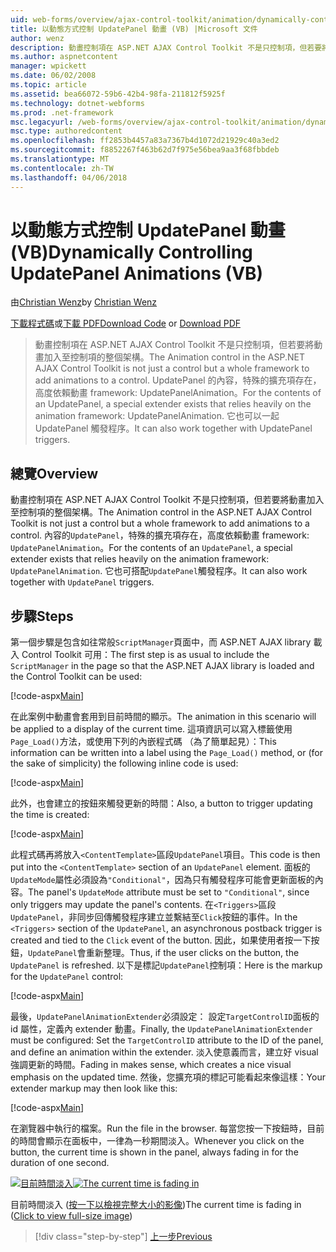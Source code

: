 ```yaml
---
uid: web-forms/overview/ajax-control-toolkit/animation/dynamically-controlling-updatepanel-animations-vb
title: 以動態方式控制 UpdatePanel 動畫 (VB) |Microsoft 文件
author: wenz
description: 動畫控制項在 ASP.NET AJAX Control Toolkit 不是只控制項，但若要將動畫加入至控制項的整個架構。 內容...
ms.author: aspnetcontent
manager: wpickett
ms.date: 06/02/2008
ms.topic: article
ms.assetid: bea66072-59b6-42b4-98fa-211812f5925f
ms.technology: dotnet-webforms
ms.prod: .net-framework
msc.legacyurl: /web-forms/overview/ajax-control-toolkit/animation/dynamically-controlling-updatepanel-animations-vb
msc.type: authoredcontent
ms.openlocfilehash: ff2853b4457a83a7367b4d1072d21929c40a3ed2
ms.sourcegitcommit: f8852267f463b62d7f975e56bea9aa3f68fbbdeb
ms.translationtype: MT
ms.contentlocale: zh-TW
ms.lasthandoff: 04/06/2018
---
```

<a name="dynamically-controlling-updatepanel-animations-vb"></a><span data-ttu-id="a2ce4-104">以動態方式控制 UpdatePanel 動畫 (VB)</span><span class="sxs-lookup"><span data-stu-id="a2ce4-104">Dynamically Controlling UpdatePanel Animations (VB)</span></span>
====================
<span data-ttu-id="a2ce4-105">由[Christian Wenz](https://github.com/wenz)</span><span class="sxs-lookup"><span data-stu-id="a2ce4-105">by [Christian Wenz](https://github.com/wenz)</span></span>

<span data-ttu-id="a2ce4-106">[下載程式碼](http://download.microsoft.com/download/9/3/f/93f8daea-bebd-4821-833b-95205389c7d0/UpdatePanelAnimation2.vb.zip)或[下載 PDF](http://download.microsoft.com/download/b/6/a/b6ae89ee-df69-4c87-9bfb-ad1eb2b23373/updatepanelanimation2VB.pdf)</span><span class="sxs-lookup"><span data-stu-id="a2ce4-106">[Download Code](http://download.microsoft.com/download/9/3/f/93f8daea-bebd-4821-833b-95205389c7d0/UpdatePanelAnimation2.vb.zip) or [Download PDF](http://download.microsoft.com/download/b/6/a/b6ae89ee-df69-4c87-9bfb-ad1eb2b23373/updatepanelanimation2VB.pdf)</span></span>

> <span data-ttu-id="a2ce4-107">動畫控制項在 ASP.NET AJAX Control Toolkit 不是只控制項，但若要將動畫加入至控制項的整個架構。</span><span class="sxs-lookup"><span data-stu-id="a2ce4-107">The Animation control in the ASP.NET AJAX Control Toolkit is not just a control but a whole framework to add animations to a control.</span></span> <span data-ttu-id="a2ce4-108">UpdatePanel 的內容，特殊的擴充項存在，高度依賴動畫 framework: UpdatePanelAnimation。</span><span class="sxs-lookup"><span data-stu-id="a2ce4-108">For the contents of an UpdatePanel, a special extender exists that relies heavily on the animation framework: UpdatePanelAnimation.</span></span> <span data-ttu-id="a2ce4-109">它也可以一起 UpdatePanel 觸發程序。</span><span class="sxs-lookup"><span data-stu-id="a2ce4-109">It can also work together with UpdatePanel triggers.</span></span>


## <a name="overview"></a><span data-ttu-id="a2ce4-110">總覽</span><span class="sxs-lookup"><span data-stu-id="a2ce4-110">Overview</span></span>

<span data-ttu-id="a2ce4-111">動畫控制項在 ASP.NET AJAX Control Toolkit 不是只控制項，但若要將動畫加入至控制項的整個架構。</span><span class="sxs-lookup"><span data-stu-id="a2ce4-111">The Animation control in the ASP.NET AJAX Control Toolkit is not just a control but a whole framework to add animations to a control.</span></span> <span data-ttu-id="a2ce4-112">內容的`UpdatePanel`，特殊的擴充項存在，高度依賴動畫 framework: `UpdatePanelAnimation`。</span><span class="sxs-lookup"><span data-stu-id="a2ce4-112">For the contents of an `UpdatePanel`, a special extender exists that relies heavily on the animation framework: `UpdatePanelAnimation`.</span></span> <span data-ttu-id="a2ce4-113">它也可搭配`UpdatePanel`觸發程序。</span><span class="sxs-lookup"><span data-stu-id="a2ce4-113">It can also work together with `UpdatePanel` triggers.</span></span>

## <a name="steps"></a><span data-ttu-id="a2ce4-114">步驟</span><span class="sxs-lookup"><span data-stu-id="a2ce4-114">Steps</span></span>

<span data-ttu-id="a2ce4-115">第一個步驟是包含如往常般`ScriptManager`頁面中，而 ASP.NET AJAX library 載入 Control Toolkit 可用：</span><span class="sxs-lookup"><span data-stu-id="a2ce4-115">The first step is as usual to include the `ScriptManager` in the page so that the ASP.NET AJAX library is loaded and the Control Toolkit can be used:</span></span>


[!code-aspx[Main](dynamically-controlling-updatepanel-animations-vb/samples/sample1.aspx)]

<span data-ttu-id="a2ce4-116">在此案例中動畫會套用到目前時間的顯示。</span><span class="sxs-lookup"><span data-stu-id="a2ce4-116">The animation in this scenario will be applied to a display of the current time.</span></span> <span data-ttu-id="a2ce4-117">這項資訊可以寫入標籤使用`Page_Load()`方法，或使用下列的內嵌程式碼 （為了簡單起見）：</span><span class="sxs-lookup"><span data-stu-id="a2ce4-117">This information can be written into a label using the `Page_Load()` method, or (for the sake of simplicity) the following inline code is used:</span></span>


[!code-aspx[Main](dynamically-controlling-updatepanel-animations-vb/samples/sample2.aspx)]

<span data-ttu-id="a2ce4-118">此外，也會建立的按鈕來觸發更新的時間：</span><span class="sxs-lookup"><span data-stu-id="a2ce4-118">Also, a button to trigger updating the time is created:</span></span>


[!code-aspx[Main](dynamically-controlling-updatepanel-animations-vb/samples/sample3.aspx)]

<span data-ttu-id="a2ce4-119">此程式碼再將放入`<ContentTemplate>`區段`UpdatePanel`項目。</span><span class="sxs-lookup"><span data-stu-id="a2ce4-119">This code is then put into the `<ContentTemplate>` section of an `UpdatePanel` element.</span></span> <span data-ttu-id="a2ce4-120">面板的`UpdateMode`屬性必須設為`"Conditional"`，因為只有觸發程序可能會更新面板的內容。</span><span class="sxs-lookup"><span data-stu-id="a2ce4-120">The panel's `UpdateMode` attribute must be set to `"Conditional"`, since only triggers may update the panel's contents.</span></span> <span data-ttu-id="a2ce4-121">在`<Triggers>`區段`UpdatePanel`，非同步回傳觸發程序建立並繫結至`Click`按鈕的事件。</span><span class="sxs-lookup"><span data-stu-id="a2ce4-121">In the `<Triggers>` section of the `UpdatePanel`, an asynchronous postback trigger is created and tied to the `Click` event of the button.</span></span> <span data-ttu-id="a2ce4-122">因此，如果使用者按一下按鈕，`UpdatePanel`會重新整理。</span><span class="sxs-lookup"><span data-stu-id="a2ce4-122">Thus, if the user clicks on the button, the `UpdatePanel` is refreshed.</span></span> <span data-ttu-id="a2ce4-123">以下是標記`UpdatePanel`控制項：</span><span class="sxs-lookup"><span data-stu-id="a2ce4-123">Here is the markup for the `UpdatePanel` control:</span></span>


[!code-aspx[Main](dynamically-controlling-updatepanel-animations-vb/samples/sample4.aspx)]

<span data-ttu-id="a2ce4-124">最後，`UpdatePanelAnimationExtender`必須設定： 設定`TargetControlID`面板的 id 屬性，定義內 extender 動畫。</span><span class="sxs-lookup"><span data-stu-id="a2ce4-124">Finally, the `UpdatePanelAnimationExtender` must be configured: Set the `TargetControlID` attribute to the ID of the panel, and define an animation within the extender.</span></span> <span data-ttu-id="a2ce4-125">淡入使意義而言，建立好 visual 強調更新的時間。</span><span class="sxs-lookup"><span data-stu-id="a2ce4-125">Fading in makes sense, which creates a nice visual emphasis on the updated time.</span></span> <span data-ttu-id="a2ce4-126">然後，您擴充項的標記可能看起來像這樣：</span><span class="sxs-lookup"><span data-stu-id="a2ce4-126">Your extender markup may then look like this:</span></span>


[!code-aspx[Main](dynamically-controlling-updatepanel-animations-vb/samples/sample5.aspx)]

<span data-ttu-id="a2ce4-127">在瀏覽器中執行的檔案。</span><span class="sxs-lookup"><span data-stu-id="a2ce4-127">Run the file in the browser.</span></span> <span data-ttu-id="a2ce4-128">每當您按一下按鈕時，目前的時間會顯示在面板中，一律為一秒期間淡入。</span><span class="sxs-lookup"><span data-stu-id="a2ce4-128">Whenever you click on the button, the current time is shown in the panel, always fading in for the duration of one second.</span></span>


<span data-ttu-id="a2ce4-129">[![目前時間淡入](dynamically-controlling-updatepanel-animations-vb/_static/image2.png)](dynamically-controlling-updatepanel-animations-vb/_static/image1.png)</span><span class="sxs-lookup"><span data-stu-id="a2ce4-129">[![The current time is fading in](dynamically-controlling-updatepanel-animations-vb/_static/image2.png)](dynamically-controlling-updatepanel-animations-vb/_static/image1.png)</span></span>

<span data-ttu-id="a2ce4-130">目前時間淡入 ([按一下以檢視完整大小的影像](dynamically-controlling-updatepanel-animations-vb/_static/image3.png))</span><span class="sxs-lookup"><span data-stu-id="a2ce4-130">The current time is fading in ([Click to view full-size image](dynamically-controlling-updatepanel-animations-vb/_static/image3.png))</span></span>

> [!div class="step-by-step"]
> [<span data-ttu-id="a2ce4-131">上一步</span><span class="sxs-lookup"><span data-stu-id="a2ce4-131">Previous</span></span>](animating-an-updatepanel-control-vb.md)
